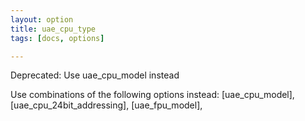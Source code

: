 ```yaml
---
layout: option
title: uae_cpu_type
tags: [docs, options]

---
```


Deprecated: Use uae_cpu_model instead

Use combinations of the following options instead:
[uae_cpu_model], [uae_cpu_24bit_addressing], [uae_fpu_model],
